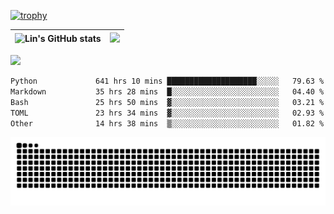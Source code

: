 [![trophy](https://github-profile-trophy.vercel.app/?username=ocss884&column=7)](https://github.com/ocss884)

| ![Lin's GitHub stats](https://github-readme-stats.vercel.app/api?username=ocss884&show_icons=true&hide_border=True&count_private=true) | ![](https://github-readme-streak-stats.herokuapp.com?user=ocss884&hide_border=true&date_format=M%20j%5B%2C%20Y%5D&ring=7EDDCF&fire=7EDDCF") |
| ------------------------------------------------------------ | ------------------------------------------------------------ |

![](https://komarev.com/ghpvc/?username=ocss884&color=brightgreen)

<!--START_SECTION:waka-->

```txt
Python             641 hrs 10 mins ████████████████████░░░░░   79.63 %
Markdown           35 hrs 28 mins  █░░░░░░░░░░░░░░░░░░░░░░░░   04.40 %
Bash               25 hrs 50 mins  ▓░░░░░░░░░░░░░░░░░░░░░░░░   03.21 %
TOML               23 hrs 34 mins  ▓░░░░░░░░░░░░░░░░░░░░░░░░   02.93 %
Other              14 hrs 38 mins  ▒░░░░░░░░░░░░░░░░░░░░░░░░   01.82 %
```

<!--END_SECTION:waka-->

<p align="center">
   <img src="https://github.com/ocss884/ocss884/blob/output/github-snake.svg" alt="snake">
</p>
